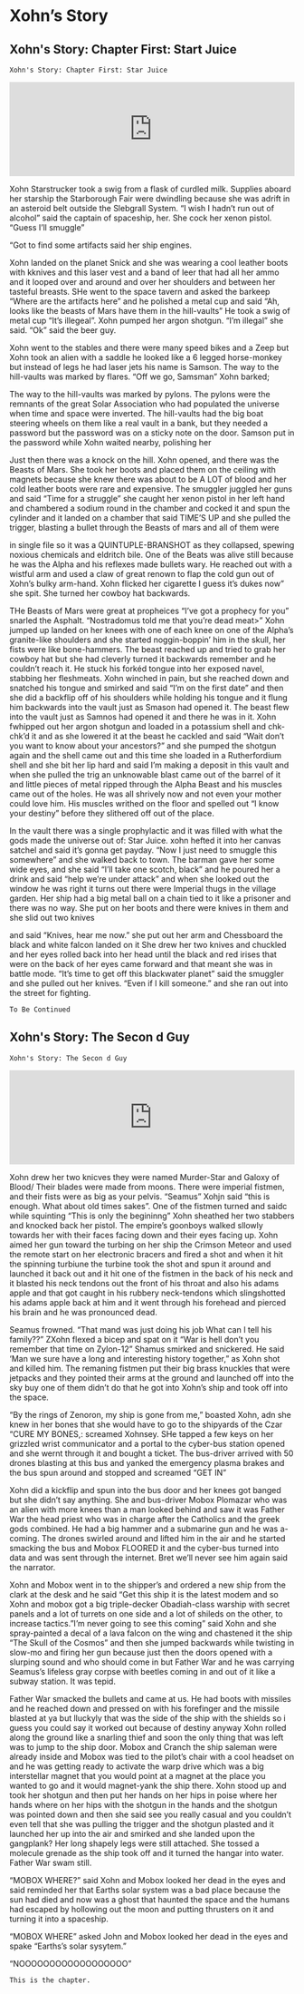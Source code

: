 # Xohn’s Story

## Xohn's Story: Chapter First: Start Juice

    Xohn's Story: Chapter First: Star Juice


<iframe width="100%" height="166" scrolling="no" frameborder="no" allow="autoplay" src="https://w.soundcloud.com/player/?url=https%3A//api.soundcloud.com/tracks/744162697&color=%23ff5500&auto_play=false&hide_related=false&show_comments=true&show_user=true&show_reposts=false&show_teaser=true"></iframe>


Xohn Starstrucker took a swig from a flask of curdled milk. Supplies aboard her starship the Starborough Fair were dwindling because she was adrift in an asteroid belt outside the Slebgrall System. “I wish I hadn’t run out of alcohol” said the captain of spaceship, her. She cock her xenon pistol. “Guess I’ll smuggle”

“Got to find some artifacts said her ship engines.

Xohn landed on the planet Snick and she was wearing a cool leather boots with kknives and this laser vest and a band of leer that had all her ammo and it looped over and around and over her shoulders and between her tasteful breasts. SHe went to the space tavern and asked the barkeep “Where are the artifacts here” and he polished a metal cup and said “Ah, looks like the beasts of Mars have them in the hill-vaults” He took a swig of metal cup “It’s illegeal”. Xohn pumped her argon shotgun. “I’m illegal” she said. “Ok” said the beer guy.

Xohn went to the stables and there were many speed bikes and a Zeep but Xohn took an alien with a saddle he looked like a 6 legged horse-monkey but instead of legs he had laser jets his name is Samson. The way to the hill-vaults was marked by flares. “Off we go, Samsman” Xohn barked;

The way to the hill-vaults was marked by pylons. The pylons were the remnants of the great Solar Association who had populated the universe when time and space were inverted. The hill-vaults had the big boat steering wheels on them like a real vault in a bank, but they needed a password but the password was on a sticky note on the door. Samson put in the password while Xohn waited nearby, polishing her

Just then there was a knock on the hill. Xohn opened, and there was the Beasts of Mars. She took her boots and placed them on the ceiling with magnets because she knew there was about to be A LOT of blood and her cold leather boots were rare and expensive. The smuggler juggled her guns and said “Time for a struggle” she caught her xenon pistol in her left hand and chambered a sodium round in the chamber and cocked it and spun the cylinder and it landed on a chamber that said TIME’S UP and she pulled the trigger, blasting a bullet through the Beasts of mars and all of them were

in single file so it was a QUINTUPLE-BRANSHOT as they collapsed, spewing noxious chemicals and eldritch bile. One of the Beats was alive still because he was the Alpha and his reflexes made bullets wary. He reached out with a wistful arm and used a claw of great renown to flap the cold gun out of Xohn’s bulky arm-hand. Xohn flicked her cigarette I guess it’s dukes now” she spit. She turned her cowboy hat backwards.

THe Beasts of Mars were great at propheices “I’ve got a prophecy for you” snarled the Asphalt. “Nostradomus told me that you’re dead meat>” Xohn jumped up landed on her knees with one of each knee on one of the Alpha’s granite-like shoulders and she started noggin-boppin’ him in the skull, her fists were like bone-hammers. The beast reached up and tried to grab her cowboy hat but she had cleverly turned it backwards remember and he couldn’t reach it. He stuck his forkéd tongue into her exposed navel, stabbing her fleshmeats. Xohn winched in pain, but she reached down and snatched his tongue and smirked and said “I’m on the first date” and then she did a backflip off of his shoulders while holding his tongue and it flung him backwards into the vault just as Smason had opened it. The beast flew into the vault just as Samnos had opened it and there he was in it. Xohn fwhipped out her argon shotgun and loaded in a potassium shell and chk-chk’d it and as she lowered it at the beast he cackled and said “Wait don’t you want to know about your ancestors?” and she pumped the shotgun again and the shell came out and this time she loaded in a Rutherfordium shell and she bit her lip hard and said I’m making a deposit in this vault and when she pulled the trig an unknowable blast came out of the barrel of it and little pieces of metal ripped through the Alpha Beast and his muscles came out of the holes. He was all shrively now and not even your mother could love him. His muscles writhed on the floor and spelled out “I know your destiny” before they slithered off out of the place.

In the vault there was a single prophylactic and it was filled with what the gods made the universe out of: Star Juice. xohn hefted it into her canvas satchel and said it’s gonna get payday. “Now I just need to smuggle this somewhere” and she walked back to town. The barman gave her some wide eyes, and she said “I’ll take one scotch, black” and he poured her a drink and said “help we’re under attack” and when she looked out the window he was right it turns out there were Imperial thugs in the village garden. Her ship had a big metal ball on a chain tied to it like a prisoner and there was no way. She put on her boots and there were knives in them and she slid out two knives

and said “Knives, hear me now.” she put out her arm and Chessboard the black and white falcon landed on it She drew her two knives and chuckled and her eyes rolled back into her head until the black and red irises that were on the back of her eyes came forward and that meant she was in battle mode. “It’s time to get off this blackwater planet” said the smuggler and she pulled out her knives. “Even if I kill someone.” and she ran out into the street for fighting.

    To Be Continued

## Xohn's Story: The Secon d Guy

    Xohn's Story: The Secon d Guy


<iframe width="100%" height="166" scrolling="no" frameborder="no" allow="autoplay" src="https://w.soundcloud.com/player/?url=https%3A//api.soundcloud.com/tracks/746829448&color=%23ff5500&auto_play=false&hide_related=false&show_comments=true&show_user=true&show_reposts=false&show_teaser=true"></iframe>


Xohn drew her two knicves they were named Murder-Star and Galoxy of Blood/ Their blades were made from moons. There were imperial fistmen, and their fists were as big as your pelvis. “Seamus” Xohjn said “this is enough. What about old times sakes”. One of the fistmen turned and saidc while squinting “This is only the begininng” Xohn sheathed her two stabbers and knocked back her pistol. The empire’s goonboys walked sllowly towards her with their faces facing down and their eyes facing up. Xohn aimed her gun toward the turbing on her ship the Crimson Meteor and used the remote start on her electronic bracers and fired a shot and when it hit the spinning turbiune the turbine took the shot and spun it around and launched it back out and it hit one of the fistmen in the back of his neck and it blasted his neck tendons out the front of his throat and also his adams apple and that got caught in his rubbery neck-tendons which slingshotted his adams apple back at him and it went through his forehead and pierced his brain and he was pronounced dead.
   
Seamus frowned. “That mand was just doing his job What can I tell his family??” ZXohn flexed a bicep and spat on it “War is hell don’t you remember that time on Zylon-12” Shamus smirked and snickered. He said ‘Man we sure have a long and interesting history together,” as Xohn shot and killed him. The remaning fistmen put their big brass knuckles that were jetpacks and they pointed their arms at the ground and launched off into the sky buy one of them didn’t do that he got into Xohn’s ship and took off into the space.
    
“By the rings of Zenoron, my ship is gone from me,” boasted Xohn, adn she knew in her bones that she would have to go to the shipyards of the Czar “CURE MY BONES,: screamed Xohnsey. SHe tapped a few keys on her grizzled wrist communicator and a portal to the cyber-bus station opened and she wernt through it and bought a ticket. The bus-driver arrived with 50 drones blasting at this bus and yanked the emergency plasma brakes and the bus spun around and stopped and screamed “GET IN”
    
Xohn did a kickflip and spun into the bus door and her knees got banged but she didn’t say anything. She and bus-driver Mobox Plomazar who was an alien with more knees than a man looked behind and saw it was Father War the head priest who was in charge after the Catholics and the greek gods combined. He had a big hammer and a submarine gun and he was a-coming. The drones swirled around and lifted him in the air and he started smacking the bus and Mobox FLOORED it and the cyber-bus turned into data and was sent through the internet. Bret we’ll never see him again said the narrator.
    
Xohn and Mobox went in to the shipper’s and ordered a new ship from the clark at the desk and he said “Get this ship it is the latest modem and so Xohn and mobox got a big triple-decker Obadiah-class warship with secret panels and a lot of turrets on one side and a lot of shileds on the other, to increase tactics.”I’m never going to see this coming” said Xohn and she spray-painted a decal of a lava falcon  on the wing and chastened it the ship “The Skull of the Cosmos” and then she jumped backwards while twisting in slow-mo and firing her gun because just then the doors opened with a slurping sound and who should come in but Father War and he was carrying Seamus’s lifeless gray corpse with beetles coming in and out of it like a subway station. It was tepid.
    
Father War smacked the bullets and came at us. He had boots with missiles and he reached down and pressed on with his forefinger and the missile blasted at ya but lluckyly that was the side of the ship with the shields so i guess you could say it worked out because of destiny anyway Xohn rolled along the ground like a snarling thief and soon the only thing that was left was to jump to the ship door. Mobox and Cranch the ship saleman were already inside and Mobox was tied to the pilot’s chair with a cool headset on and he was getting ready to activate the warp drive which was a big interstellar magnet that you would point at a magnet at the place you wanted to go and it would magnet-yank the ship there. Xohn stood up and took her shotgun and then put her hands on her hips in poise where her hands where on her hips with the shotgun in the hands and the shotgun was pointed down and then she said see you really casual and you couldn’t even tell that she was pulling the trigger and the shotgun plasted and it launched her up into the air and smirked and she landed upon the gangplank? Her long shapely legs were still attached. She tossed a molecule grenade as the ship took off and it turned the hangar into water. Father War swam still.
    
“MOBOX WHERE?” said Xohn and Mobox looked her dead in the eyes and said reminded her that Earths solar system was a bad place because the sun had died and now was a ghost that haunted the space and the humans had escaped by hollowing out the moon and putting thrusters on it and turning it into a spaceship.
    
“MOBOX WHERE” asked John and Mobox looked her dead in the eyes and spake “Earths’s solar sysytem.”

“NOOOOOOOOOOOOOOOOOO”

    This is the chapter.
